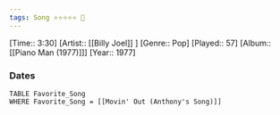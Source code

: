 ```yaml
---
tags: Song ⭐⭐⭐⭐⭐ 💛
---
```

[Time:: 3:30]
[Artist:: [[Billy Joel]] ]
[Genre:: Pop]
[Played:: 57]
[Album:: [[Piano Man (1977)]]]
[Year:: 1977]
### Dates
````dataview
TABLE Favorite_Song
WHERE Favorite_Song = [[Movin' Out (Anthony's Song)]]
````